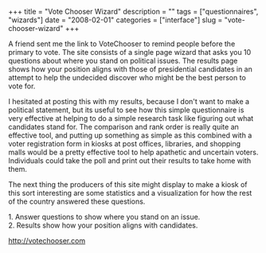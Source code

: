 +++
title = "Vote Chooser Wizard"
description = ""
tags = ["questionnaires", "wizards"]
date = "2008-02-01"
categories = ["interface"]
slug = "vote-chooser-wizard"
+++


<p>A friend sent me the link to VoteChooser to remind people before the primary to vote. The site consists of a single page wizard that asks you 10 questions about where you stand on political issues. The results page shows how your position aligns with those of presidential candidates in an attempt to help the undecided discover who might be the best person to vote for.</p>
<p>I hesitated at posting this with my results, because I don't want to make a political statement, but its useful to see how this simple questionnaire is very effective at helping to do a simple research task like figuring out what candidates stand for. The comparison and rank order is really quite an effective tool, and putting up something as simple as this combined with a voter registration form in kiosks at post offices, libraries, and shopping malls would be a pretty effective tool to help apathetic and uncertain voters. Individuals could take the poll and print out their results to take home with them. </p>
<p>The next thing the producers of this site might display to make a kiosk of this sort interesting are some statistics and a visualization for how the rest of the country answered these questions.</p>
<div id="screens-full" class="clear"><div class="caption">1. Answer questions to show where you stand on an issue.</div><div class="fullimg clear"><a href="http://media.konigi.com/interface/votechooser-1.png" class="group" rel="group" title="1. Answer questions to show where you stand on an issue."><img src="http://media.konigi.com/interface/votechooser-1.png" alt="" class="img-responsive"></a></div></div><div id="screens-full" class="clear"><div class="caption">2. Results show how your position aligns with candidates.</div><div class="fullimg clear"><a href="http://media.konigi.com/interface/votechooser-2.png" class="group" rel="group" title="2. Results show how your position aligns with candidates."><img src="http://media.konigi.com/interface/votechooser-2.png" alt="" class="img-responsive"></a></div></div>        
<p><a href="http://votechooser.com/">http://votechooser.com</a></p>

